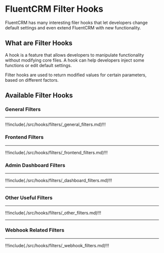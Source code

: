 # FluentCRM Filter Hooks

<Badge type="tip" vertical="top" text="FluentCRM Core" /> <Badge type="warning" vertical="top" text="Intermediate" />

FluentCRM has many interesting filer hooks that let developers change default settings and even extend FluentCRM with new functionality.

## What are Filter Hooks

A hook is a feature that allows developers to manipulate functionality without modifying core files. A hook can help developers inject some functions or edit default settings.

Filter hooks are used to return modified values for certain parameters, based on different factors.

## Available Filter Hooks

### General Filters
<hr />

!!!include(./src/hooks/filters/_general_filters.md)!!!

### Frontend Filters
<hr />

!!!include(./src/hooks/filters/_frontend_filters.md)!!!

### Admin Dashboard Filters
<hr />

!!!include(./src/hooks/filters/_dashboard_filters.md)!!!

------

### Other Useful Filters
<hr />

!!!include(./src/hooks/filters/_other_filters.md)!!!

------


### Webhook Related Filters
<hr />


!!!include(./src/hooks/filters/_webhook_filters.md)!!!
